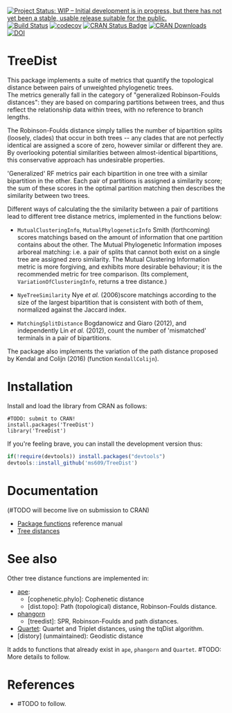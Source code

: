 [![Project Status: WIP – Initial development is in progress, but there has not yet been a stable, usable release suitable for the public.](http://www.repostatus.org/badges/latest/wip.svg)](http://www.repostatus.org/#wip)<!--[![Project Status: Inactive – The project has reached a stable, usable state but is no longer being actively developed; support/maintenance will be provided as time allows.](http://www.repostatus.org/badges/latest/inactive.svg)](http://www.repostatus.org/#inactive)-->
[![Build Status](https://travis-ci.com/ms609/TreeDist.svg?branch=master)](https://travis-ci.com/ms609/TreeDist)
[![codecov](https://codecov.io/gh/ms609/TreeDist/branch/master/graph/badge.svg)](https://codecov.io/gh/ms609/TreeDist)
[![CRAN Status Badge](http://www.r-pkg.org/badges/version/TreeDist)](https://cran.r-project.org/package=TreeDist)
[![CRAN Downloads](http://cranlogs.r-pkg.org/badges/TreeDist)](https://cran.r-project.org/package=TreeDist)
[![DOI](https://zenodo.org/badge/98171642.svg)](https://zenodo.org/badge/latestdoi/98171642)

# TreeDist
This package implements a suite of metrics that quantify the topological 
distance between pairs of unweighted phylogenetic trees.  
The metrics generally fall in the category of "generalized Robinson-Foulds
distances": they are based on comparing partitions between trees, and thus
reflect the relationship data within trees, with no reference to branch lengths.

The Robinson-Foulds distance simply tallies the number of bipartition splits
(loosely, clades) that occur in both trees -- any clades that are not perfectly 
identical are assigned a score of zero, however similar or different they are.
By overlooking potential similarities between almost-identical bipartitions, 
this conservative approach has undesirable properties.

'Generalized' RF metrics pair each bipartition in one tree with a similar
bipartition in the other.  Each pair of partitions is assigned a similarity 
score; the sum of these scores in the optimal partition matching 
then describes the similarity between two trees. 

Different ways of calculating the the similarity between a pair of partitions 
lead to different tree distance metrics, implemented in the functions below:


* `MutualClusteringInfo`, `MutualPhylogeneticInfo`
    Smith (forthcoming) scores matchings based on the amount of information
    that one partition contains about the other.  The Mutual Phylogenetic
    Information imposes arboreal matching: i.e. a pair of splits that cannot
    both exist on a single tree are assigned zero similarity.  The Mutual 
    Clustering Information metric is more forgiving, and exhibits more 
    desirable behaviour; it is the recommended metric for tree comparison.
    (Its complement, `VariationOfClusteringInfo`, returns a tree 
    distance.)

* `NyeTreeSimilarity`
    Nye _et al._ (2006)score matchings according to the size of the largest 
    bipartition that is consistent with both of them, normalized against 
    the Jaccard index.
   
* `MatchingSplitDistance` 
    Bogdanowicz and Giaro (2012), and independently Lin _et al._ (2012), count 
    the number of 'mismatched' terminals in a pair of bipartitions.

The package also implements the variation of the path distance 
proposed by Kendal and Colijn (2016) (function `KendallColijn`).

# Installation


Install and load the library from CRAN as follows:
```
#TODO: submit to CRAN!
install.packages('TreeDist')
library('TreeDist')
```

If you're feeling brave, you can install the development version thus:
```r
if(!require(devtools)) install.packages("devtools")
devtools::install_github('ms609/TreeDist')
```
# Documentation

(#TODO will become live on submission to CRAN)
- [Package functions](https://CRAN.R-project.org/package=TreeDist/TreeDist.pdf) reference manual
- [Tree distances](https://CRAN.R-project.org/package=TreeDist/vignettes/tree-distances.html)

# See also

Other tree distance functions are implemented in:

* [ape](http://ape-package.ird.fr/):
    - [cophenetic.phylo]: Cophenetic distance
    - [dist.topo]: Path (topological) distance, Robinson-Foulds distance.
* [phangorn](https://cran.r-project.org/package=phangorn)
    - [treedist]: SPR, Robinson-Foulds and path distances.
* [Quartet](http://ms609.github.io/Quartet/): Quartet and Triplet distances, 
  using the tqDist algorithm.
* [distory] (unmaintained): Geodistic distance

It adds to functions that already exist in `ape`, `phangorn` and `Quartet`. #TODO: More details to follow.

# References

 - #TODO to follow.